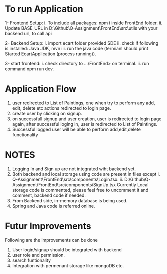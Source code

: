 
# To run Application

1- Frontend Setup: 
  i. To include all packages: npm i inside FrontEnd folder.
  ii. Update BASE_URL in D:\Github\Q-Assignment\FrontEnd\src\utils with your backend url, to call api

2- Backend Setup:
  i. import ecart folder provided SDE
  ii. check if following is installed: Java JDK, mvn
  iii. run the java code (termianl should print Started EcartApplication (process running)).

3- start frontend:
  i. check directory to .../FrontEnd> on terminal.
  ii. run command npm run dev.



# Application Flow

1. user redirected to List of Paintings, one when try to perform any add, edit, delete etc actions redirected to login page.
2. create user by clicking on signup.
3. on successfull signup and user creation, user is redirected to login page again, after successful loging in, user is redirected to List of Paintings.
4. Successful logged user will be able to perform add,edit,delete functionality

# NOTES
1. Logging In and Sign up are not integrated wiht backend yet.
2. Both backend and local storage using code are present in files except 
   i. Q-Assignment\FrontEnd\src\components\Login.tsx.
   ii. D:\Github\Q-Assignment\FrontEnd\src\components\SignUp.tsx
   Currently Local storage code is commented, please feel free to uncomment it and comment, backend code if needed.
3. From Backend side, in-memory database is being used.
4. Spring and Java code is referred online.


# Futur Improvements
Following are the improvements can be done
1. User login/signup should be integrated with backend
2. user role and permission. 
3. search funtionality
4. Integration with permenant storage like mongoDB etc.




